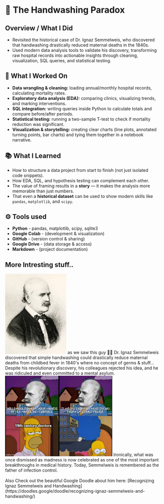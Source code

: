 # 🧼 The Handwashing Paradox  

## Overview / What I Did
- Revisited the historical case of Dr. Ignaz Semmelweis, who discovered that handwashing drastically reduced maternal deaths in the 1840s.<br>
- Used modern data analysis tools to validate his discovery, transforming raw hospital records into actionable insights through cleaning, visualization, SQL queries, and statistical testing.





## 🔎 What I Worked On  
- **Data wrangling & cleaning:** loading annual/monthly hospital records, calculating mortality rates.  
- **Exploratory data analysis (EDA):** comparing clinics, visualizing trends, and marking interventions.  
- **SQL integration:** writing queries inside Python to calculate totals and compare before/after periods.  
- **Statistical testing:** running a two-sample T-test to check if mortality reduction was significant.  
- **Visualization & storytelling:** creating clear charts (line plots, annotated turning points, bar charts) and tying them together in a notebook narrative.  

## 📚 What I Learned  
- How to structure a data project from start to finish (not just isolated code snippets).  
- How EDA, SQL, and hypothesis testing can complement each other.  
- The value of framing results in a **story** — it makes the analysis more memorable than just numbers.  
- That even a **historical dataset** can be used to show modern skills like `pandas`, `matplotlib`, and `scipy`.

## ⚙️ Tools used
- **Python** - pandas, matplotlib, scipy, sqlite3  
- **Google Colab** - (development & visualization)  
- **GitHub** - (version control & sharing)  
- **Google Drive** - (data storage & access)  
- **Markdown** - (project documentation)  

## More Intresting stuff..
<img src="../../gifs/semmelweise.png" alt="Semmelweise" width="200"/>
as we saw this guy ☝🏼 Dr. Ignaz Semmelweis discovered that simple handwashing could drastically reduce maternal deaths from childbed fever in 1840's where no concept of germs & stuff... Despite his revolutionary discovery, his colleagues rejected his idea, and he was ridiculed and even committed to a mental asylum.
<img src="../../gifs/meme.jpg" alt="Meme" width="350"/>
Ironically, what was once dismissed as madness is now celebrated as one of the most important breakthroughs in medical history. Today, Semmelweis is remembered as the father of infection control.<br> 
<br>
Also Check out the beautiful Google Doodle about him here: [Recognizing Ignaz Semmelweis and Handwashing](https://doodles.google/doodle/recognizing-ignaz-semmelweis-and-handwashing/)
